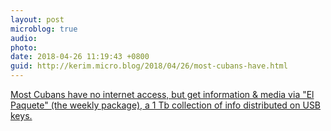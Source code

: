 ```yaml
---
layout: post
microblog: true
audio: 
photo: 
date: 2018-04-26 11:19:43 +0800
guid: http://kerim.micro.blog/2018/04/26/most-cubans-have.html
---
```

[Most Cubans have no internet access, but get information & media via "El Paquete" (the weekly package), a 1 Tb collection of info distributed on USB keys.](https://reddit.com/r/science/comments/8ex7p6/most_cubans_have_no_internet_access_but_get_a/)
